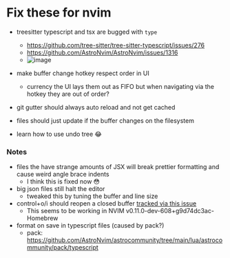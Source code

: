 # Fix these for nvim
- treesitter typescript and tsx are bugged with `type`
  - https://github.com/tree-sitter/tree-sitter-typescript/issues/276
  - https://github.com/AstroNvim/AstroNvim/issues/1316
  - ![image](https://github.com/user-attachments/assets/028da36b-7151-4147-9046-57132cfb4c8d)

- make buffer change hotkey respect order in UI
  - currency the UI lays them out as FIFO but when navigating via the hotkey they are out of order?
- git gutter should always auto reload and not get cached
- files should just update if the buffer changes on the filesystem
- learn how to use undo tree 😂

### Notes
- files the have strange amounts of JSX will break prettier formatting and cause weird angle brace indents
  - I think this is fixed now 😳
- big json files still halt the editor
  - tweaked this by tuning the buffer and line size
- control+o/i should reopen a closed buffer [tracked via this issue](https://github.com/neovim/neovim/issues/28968)
  - This seems to be working in NVIM v0.11.0-dev-608+g9d74dc3ac-Homebrew
- format on save in typescript files (caused by pack?)
  - pack: https://github.com/AstroNvim/astrocommunity/tree/main/lua/astrocommunity/pack/typescript
